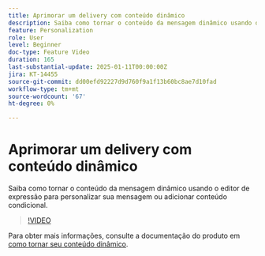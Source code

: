 ```yaml
---
title: Aprimorar um delivery com conteúdo dinâmico
description: Saiba como tornar o conteúdo da mensagem dinâmico usando o editor de expressão para personalizar sua mensagem ou adicionar conteúdo condicional.
feature: Personalization
role: User
level: Beginner
doc-type: Feature Video
duration: 165
last-substantial-update: 2025-01-11T00:00:00Z
jira: KT-14455
source-git-commit: dd00efd92227d9d760f9a1f13b60bc8ae7d10fad
workflow-type: tm+mt
source-wordcount: '67'
ht-degree: 0%

---
```



# Aprimorar um delivery com conteúdo dinâmico

Saiba como tornar o conteúdo da mensagem dinâmico usando o editor de expressão para personalizar sua mensagem ou adicionar conteúdo condicional.

>[!VIDEO](https://video.tv.adobe.com/v/3425795/?learn=on&enablevpops)

Para obter mais informações, consulte a documentação do produto em [como tornar seu conteúdo dinâmico](https://experienceleague.adobe.com/en/docs/campaign-web/v8/content/dynamic-content/gs-personalization).
